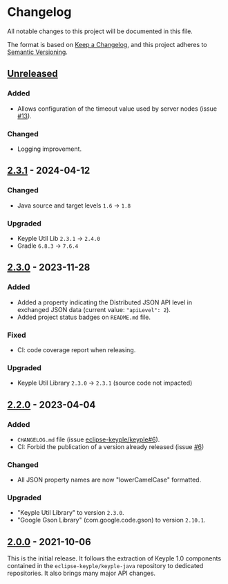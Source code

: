 # Changelog
All notable changes to this project will be documented in this file.

The format is based on [Keep a Changelog](https://keepachangelog.com/en/1.0.0/),
and this project adheres to [Semantic Versioning](https://semver.org/spec/v2.0.0.html).

## [Unreleased]
### Added
- Allows configuration of the timeout value used by server nodes (issue [#13]).
### Changed
- Logging improvement.

## [2.3.1] - 2024-04-12
### Changed
- Java source and target levels `1.6` -> `1.8`
### Upgraded
- Keyple Util Lib `2.3.1` -> `2.4.0`
- Gradle `6.8.3` -> `7.6.4`

## [2.3.0] - 2023-11-28
### Added
- Added a property indicating the Distributed JSON API level in exchanged JSON data (current value: `"apiLevel": 2`).
- Added project status badges on `README.md` file.
### Fixed
- CI: code coverage report when releasing.
### Upgraded
- Keyple Util Library `2.3.0` -> `2.3.1` (source code not impacted)

## [2.2.0] - 2023-04-04
### Added
- `CHANGELOG.md` file (issue [eclipse-keyple/keyple#6]).
- CI: Forbid the publication of a version already released (issue [#6])
### Changed
- All JSON property names are now "lowerCamelCase" formatted.
### Upgraded
- "Keyple Util Library" to version `2.3.0`.
- "Google Gson Library" (com.google.code.gson) to version `2.10.1`.

## [2.0.0] - 2021-10-06
This is the initial release.
It follows the extraction of Keyple 1.0 components contained in the `eclipse-keyple/keyple-java` repository to dedicated repositories.
It also brings many major API changes.

[unreleased]: https://github.com/eclipse-keyple/keyple-distributed-network-java-lib/compare/2.3.1...HEAD
[2.3.1]: https://github.com/eclipse-keyple/keyple-distributed-network-java-lib/compare/2.3.0...2.3.1
[2.3.0]: https://github.com/eclipse-keyple/keyple-distributed-network-java-lib/compare/2.2.0...2.3.0
[2.2.0]: https://github.com/eclipse-keyple/keyple-distributed-network-java-lib/compare/2.0.0...2.2.0
[2.0.0]: https://github.com/eclipse-keyple/keyple-distributed-network-java-lib/releases/tag/2.0.0

[#13]: https://github.com/eclipse-keyple/keyple-distributed-network-java-lib/issues/13
[#6]: https://github.com/eclipse-keyple/keyple-distributed-network-java-lib/issues/6

[eclipse-keyple/keyple#6]: https://github.com/eclipse-keyple/keyple/issues/6